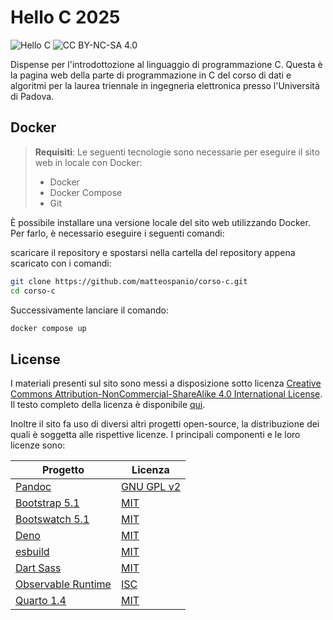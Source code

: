 # Hello C 2025

![Hello C](https://img.shields.io/badge/Course-Introduction%20to%20C-blue)
![CC BY-NC-SA 4.0](https://img.shields.io/badge/license-CC%20BY--NC--SA%204.0-green)

Dispense per l'introdottozione al linguaggio di programmazione C.
Questa è la pagina web della parte di programmazione in C del corso di dati e algoritmi per la laurea triennale in ingegneria elettronica presso l'Università di Padova.

## Docker

> **Requisiti**:
> Le seguenti tecnologie sono necessarie per eseguire il sito web in locale con Docker:
> - Docker
> - Docker Compose
> - Git

È possibile installare una versione locale del sito web utilizzando Docker. Per farlo, è necessario eseguire i seguenti comandi:

scaricare il repository e spostarsi nella cartella del repository appena scaricato con i comandi:
```bash
git clone https://github.com/matteospanio/corso-c.git
cd corso-c
```

Successivamente lanciare il comando:
```bash
docker compose up
```

## License

I materiali presenti sul sito sono messi a disposizione sotto licenza [Creative Commons Attribution-NonCommercial-ShareAlike 4.0 International License](https://creativecommons.org/licenses/by-nc-sa/4.0/). Il testo completo della licenza è disponibile [qui](https://creativecommons.org/licenses/by-nc-sa/4.0/legalcode).

Inoltre il sito fa uso di diversi altri progetti open-source, la distribuzione dei quali è soggetta alle rispettive licenze. I principali componenti e le loro licenze sono:

| Progetto                                                       | Licenza                                                            |
|---------------------------------------------------------------|--------------------------------------------------------------------|
| [Pandoc](https://pandoc.org/)                                 | [GNU GPL v2](https://github.com/jgm/pandoc/blob/master/COPYING.md) |
| [Bootstrap 5.1](https://getbootstrap.com/docs/5.1/)           | [MIT](https://github.com/twbs/bootstrap/blob/v5.1.3/LICENSE)       |
| [Bootswatch 5.1](https://bootswatch.com/)                     | [MIT](https://github.com/thomaspark/bootswatch/blob/v5/LICENSE)    |
| [Deno](https://deno.land/)                                    | [MIT](https://github.com/denoland/deno/blob/main/LICENSE.md)       |
| [esbuild](https://esbuild.github.io/)                         | [MIT](https://github.com/evanw/esbuild/blob/master/LICENSE.md)     |
| [Dart Sass](https://sass-lang.com/dart-sass)                  | [MIT](https://github.com/sass/dart-sass/blob/main/LICENSE)         |
| [Observable Runtime](https://github.com/observablehq/runtime) | [ISC](https://github.com/observablehq/runtime/blob/main/LICENSE)   |
| [Quarto 1.4](https://quarto.org/)                             | [MIT](https://opensource.org/license/mit/)                         |
